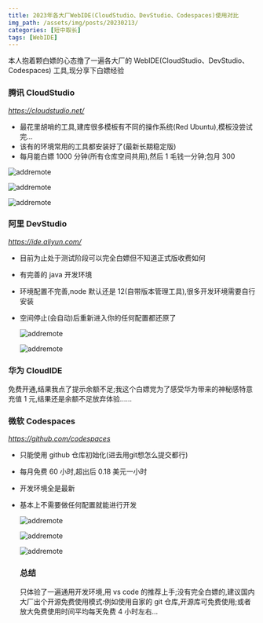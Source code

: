 ```yaml
---
title: 2023年各大厂WebIDE(CloudStudio、DevStudio、Codespaces)使用对比
img_path: /assets/img/posts/20230213/
categories: [短中取长]
tags: [WebIDE]
---
```


本人抱着颗白嫖的心态撸了一遍各大厂的 WebIDE(CloudStudio、DevStudio、Codespaces) 工具,现分享下白嫖经验

### 腾讯 CloudStudio
_<https://cloudstudio.net/>_
- 最花里胡哨的工具,建库很多模板有不同的操作系统(Red Ubuntu),模板没尝试完...
- 该有的环境常用的工具都安装好了(最新长期稳定版)
- 每月能白嫖 1000 分钟(所有仓库空间共用),然后 1 毛钱一分钟;包月 300

![addremote](cloudstudio-index.png)

![addremote](cloudstudio-code.png)

![addremote](cloudstudio-cost.png)

### 阿里 DevStudio
_<https://ide.aliyun.com/>_
- 目前为止处于测试阶段可以完全白嫖但不知道正式版收费如何
- 有完善的 java 开发环境
- 环境配置不完善,node 默认还是 12(自带版本管理工具),很多开发环境需要自行安装
- 空间停止(会自动)后重新进入你的任何配置都还原了

  ![addremote](devstudio-index.png)

  ![addremote](devstudio-code.png)

### 华为 CloudIDE
免费开通,结果我点了提示余额不足;我这个白嫖党为了感受华为带来的神秘感特意充值 1 元,结果还是余额不足放弃体验......

### 微软 Codespaces
_<https://github.com/codespaces>_
- 只能使用 github 仓库初始化(进去用git想怎么提交都行)
- 每月免费 60 小时,超出后 0.18 美元一小时
- 开发环境全是最新
- 基本上不需要做任何配置就能进行开发

  ![addremote](codespaces-index.png)

  ![addremote](codespaces-code.png)

  ![addremote](codespaces-cost.png)

  ### 总结
  只体验了一遍通用开发环境,用 vs code 的推荐上手;没有完全白嫖的,建议国内大厂出个开源免费使用模式:例如使用自家的 git 仓库,开源库可免费使用;或者放大免费使用时间平均每天免费 4 小时左右...
